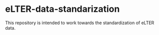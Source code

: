 # eLTER-data-standarization
This repository is intended to work towards the standardization of eLTER data.
